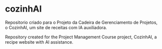 # cozinhAI
Repositorio criado para o Projeto da Cadeira de Gerenciamento de Projetos, o CozinhAI, um site de receitas com IA auxiliadora.

Repository created for the Project Management Course project, CozinhAI, a recipe website with AI assistance.
